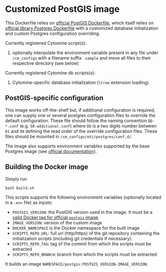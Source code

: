 # Customized PostGIS image

This Dockerfile relies on [official PostGIS Dockerfile](https://github.com/postgis/docker-postgis), which itself relies on [official library Postgres Dockerfile](https://github.com/docker-library/postgres) with a  customized database initialization and custom Postgres configuration overriding.

Currently registered Cytomine script(s):

1. optionally interpolate the environment variable present in any file under `/cm_configs` with a filename suffix `.sample` and move all files to their respective directory (see below)

Currently registered Cytomine db scripts(s):

1. Cytomine-specific database initialization (`ltree` extension loading).

## PostGIS-specific configuration

This image works off-the-shelf but, if additional configuration is required, one can supply one or several postgres configuration files to override the default configuration. These file should follow the naming convention `DD-*.conf` (e.g. `50-additional.conf`) where `DD` is a two digits number between `01` and `99` defining the read order of the override configuration files. These files should be mounted in `/cm_configs/etc/postgres/conf.d/`.

The image also supports environment variables supported by the base Postgres image (see [official documentation](https://registry.hub.docker.com/_/postgres)).

## Building the Docker image

Simply run 
```
bash build.sh
```

This scripts supports the following environment variables (optionally located in a `.env` file) as inputs:

* `POSTGIS_VERSION`: the PostGIS version used in the image. It must be a [valid Docker tag for official `postgis` image](https://github.com/docker-library/docs/tree/master/PostGIS#supported-tags-and-respective-dockerfile-links).
* `IMAGE_VERSION`: version of the custom image
* `DOCKER_NAMESPACE` is the Docker namespace for the built image
* `SCRIPTS_REPO_URL`: full url (http/https) of the git repository containing the initialization scripts (including git credentials if necessary).  
* `SCRIPTS_REPO_TAG`: tag of the commit from which the scripts must be extracted
* `SCRIPTS_REPO_BRANCH`: branch from which the scripts must be extracted

It builds an image `NAMESPACE/postgis:POSTGIS_VERSION-IMAGE_VERSION`.
